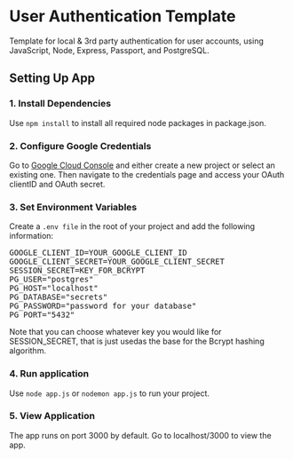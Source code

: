 # User Authentication Template
Template for local & 3rd party authentication for user accounts, using JavaScript, Node, Express, Passport, and PostgreSQL.

## Setting Up App

### 1. Install Dependencies
Use `npm install` to install all required node packages in package.json.

### 2. Configure Google Credentials
Go to [Google Cloud Console](https://console.cloud.google.com/) and either create a new project or select an existing one. 
Then navigate to the credentials page and access your OAuth clientID and OAuth secret.

### 3. Set Environment Variables
Create a `.env file` in the root of your project and add the following information:
<pre>
GOOGLE_CLIENT_ID=YOUR_GOOGLE_CLIENT_ID
GOOGLE_CLIENT_SECRET=YOUR_GOOGLE_CLIENT_SECRET
SESSION_SECRET=KEY_FOR_BCRYPT
PG_USER="postgres"
PG_HOST="localhost"
PG_DATABASE="secrets"
PG_PASSWORD="password for your database"
PG_PORT="5432"
</pre>
Note that you can choose whatever key you would like for SESSION_SECRET, that is just usedas the base for the Bcrypt hashing algorithm.

### 4. Run application
Use `node app.js` or `nodemon app.js` to run your project.

### 5. View Application
The app runs on port 3000 by default. Go to localhost/3000 to view the app.
